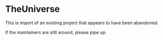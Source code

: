 TheUniverse
===========

This is import of an existing project that appears to have been abandoned.

If the maintainers are still around, please pipe up.